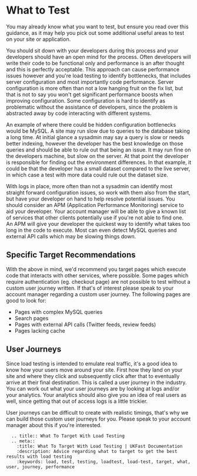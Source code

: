 # What to Test

You may already know what you want to test, but ensure you read over this guidance,
as it may help you pick out some additional useful areas to test on your site or
application.

You should sit down with your developers during this process and your developers
should have an open mind for the process. Often developers will write their code to
be functional only and performance is an after thought and this is perfectly
acceptable. This approach can cause performance issues however and you're load testing
to identify bottlenecks, that includes server configuration and most importantly
code performance. Server configuration is more often than not a low hanging fruit on
the fix list, but that is not to say you won't get significant performance boosts
when improving configuration. Some configuration is hard to identify as problematic
without the assistance of developers, since the problem is abstracted away by
code interacting with different systems.

An example of where there could be hidden configuration bottlenecks would be MySQL.
A site may run slow due to queries to the database taking a long time. At initial
glance a sysadmin may say a query is slow or needs better indexing, however the
developer has the best knowledge on those queries and should be able to rule out
that being an issue. It may run fine on the developers machine, but slow on the server.
At that point the developer is responsible for finding out the environment differences.
In that example, it could be that the developer has a small dataset compared to the
live server, in which case a test with more data could rule out the dataset size.

With logs in place, more often than not a sysadmin can identify most straight
forward configuration issues, so work with them also from the start, but have
your developer on hand to help resolve potential issues. You should consider
an APM (Application Performance Monitoring) service to aid your developer. Your
account manager will be able to give a known list of services that other clients
potentially use if you're not able to find one. An APM will give your developer
the quickest way to identify what takes too long in the code to execute. Most can
even detect MySQL queries and external API calls which may be slowing things down.

## Specific Target Recommendations

With the above in mind, we'd recommend you target pages which execute code that
interacts with other services, where possible. Some pages which require
authentication (eg. checkout page) are not possible to test without a custom user
journey written. If that's of interest please speak to your account manager
regarding a custom user journey. The following pages are good to look for:

- Pages with complex MySQL queries
- Search pages
- Pages with external API calls (Twitter feeds, review feeds)
- Pages lacking cache

## User Journeys

Since load testing is intended to emulate real traffic, it's a good idea to know
how your users move around your site. First how they land on your site and where
they click and subsequently click after that to eventually arrive at their final
destination. This is called a user journey in the industry. You can work out
what your user journeys are by looking at logs and/or your analytics. Your
analytics should also give you an idea of real users as well, since getting that
out of access logs is a little trickier.

User journeys can be difficult to create with realistic timings, that's why we
can build those custom user journeys for you. Please speak to your account manager
about this if you're interested.


```eval_rst
  .. title:: What To Target With Load Testing
  .. meta::
    :title: What To Target With Load Testing | UKFast Documentation
    :description: Advice regarding what to target to get the best results with load testing
    :keywords: load, test, testing, loadtest, load-test, target, what, user, journey, performance
```
